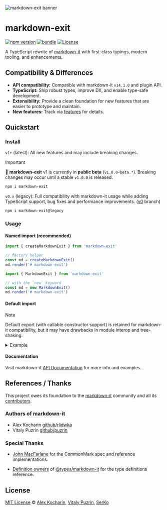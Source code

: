 ![markdown-exit banner](https://markdown-exit.pages.dev/banner.svg)

# markdown-exit

[![npm version][npm-version-src]][npm-version-href]
[![bundle][bundle-src]][bundle-href]
[![License][license-src]][license-href]

A TypeScript rewrite of [markdown-it](https://github.com/markdown-it/markdown-it) with first-class typings, modern tooling, and enhancements.

## Compatibility & Differences

- **API compatibility:** Compatible with markdown-it `v14.1.0` and plugin API.
- **TypeScript:** Ship robust types, improve DX, and enable type-safe development.
- **Extensibility:** Provide a clean foundation for new features that are easier to prototype and maintain.
- **New features:** Track via [features](https://github.com/serkodev/markdown-exit/issues?q=is:issue%20label:features) for details.

## Quickstart

### Install

`v1+` (latest): All new features and may include breaking changes.

> [!IMPORTANT]
> 🚧 **markdown-exit** v1 is currently in **public beta** (`v1.0.0-beta.*`).
> Breaking changes may occur until a stable `v1.0.0` is released.

```bash
npm i markdown-exit
```

`v0.x` (legacy): Full compatibility with markdown-it usage while adding TypeScript support, bug fixes and performance improvements. ([v0](https://github.com/serkodev/markdown-exit/tree/v0) branch)

```bash
npm i markdown-exit@legacy
```

### Usage

#### Named import (recommended)

```ts
import { createMarkdownExit } from 'markdown-exit'

// factory helper
const md = createMarkdownExit()
md.render('# markdown-exit')
```

```ts
import { MarkdownExit } from 'markdown-exit'

// with the `new` keyword
const md = new MarkdownExit()
md.render('# markdown-exit')
```

#### Default import

> [!NOTE]
> Default export (with callable constructor support) is retained for markdown-it compatibility, but it may have drawbacks in module interop and tree-shaking.

<details>
<summary>Example</summary>

```ts
import MarkdownExit from 'markdown-exit'

// callable function
const md = MarkdownExit()
md.render('# markdown-exit')
```

```ts
// with the `new` keyword
const md = new MarkdownExit()
md.render('# markdown-exit')
```
</details>

#### Documentation

Visit markdown-it [API Documentation](https://markdown-it.github.io/markdown-it/) for more info and examples.

## References / Thanks

This project owes its foundation to the [markdown-it](https://github.com/markdown-it/markdown-it) community and all its [contributors](https://github.com/markdown-it/markdown-it/graphs/contributors).

### Authors of markdown-it
- Alex Kocharin [github/rlidwka](https://github.com/rlidwka)
- Vitaly Puzrin [github/puzrin](https://github.com/puzrin)

### Special Thanks

- [John MacFarlane](https://github.com/jgm) for the CommonMark spec and reference implementations.

- [Definition owners](https://github.com/DefinitelyTyped/DefinitelyTyped/blob/a26d35b5c331fbdb512ac7dfb1b846d282336c67/.github/CODEOWNERS#L4713C1-L4713C106) of [@types/markdown-it](https://www.npmjs.com/package/@types/markdown-it) for the type definitions reference.

## License

[MIT License](./LICENSE) © [Alex Kocharin](https://github.com/rlidwka), [Vitaly Puzrin](https://github.com/puzrin), [SerKo](https://github.com/serkodev)

<!-- Badges -->

[npm-version-src]: https://img.shields.io/npm/v/markdown-exit?style=flat&colorA=00AF6B&colorB=000
[npm-version-href]: https://npmjs.com/package/markdown-exit
[bundle-src]: https://img.shields.io/bundlephobia/minzip/markdown-exit?style=flat&colorA=00AF6B&colorB=000&label=minzip
[bundle-href]: https://bundlephobia.com/result?p=markdown-exit
[license-src]: https://img.shields.io/github/license/serkodev/markdown-exit.svg?style=flat&colorA=00AF6B&colorB=000
[license-href]: https://github.com/serkodev/markdown-exit/blob/main/LICENSE
